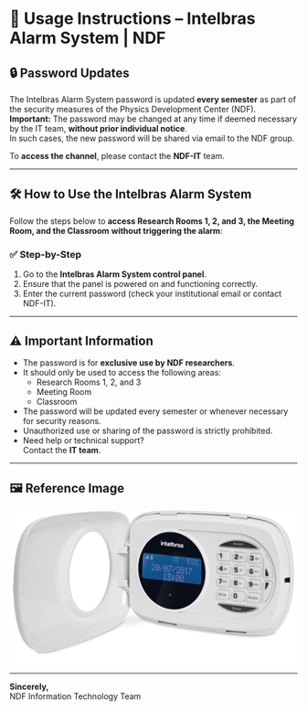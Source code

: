 # 📢 Usage Instructions – Intelbras Alarm System | NDF

## 🔒 Password Updates

The Intelbras Alarm System password is updated **every semester** as part of the security measures of the Physics Development Center (NDF).  
**Important:** The password may be changed at any time if deemed necessary by the IT team, **without prior individual notice**.  
In such cases, the new password will be shared via email to the NDF group.

To **access the channel**, please contact the **NDF-IT** team.

---

## 🛠️ How to Use the Intelbras Alarm System

Follow the steps below to **access Research Rooms 1, 2, and 3, the Meeting Room, and the Classroom** **without triggering the alarm**:

### ✅ Step-by-Step

1. Go to the **Intelbras Alarm System control panel**.  
2. Ensure that the panel is powered on and functioning correctly.  
3. Enter the current password (check your institutional email or contact NDF-IT).

---

## ⚠️ Important Information

- The password is for **exclusive use by NDF researchers**.
- It should only be used to access the following areas:
  - Research Rooms 1, 2, and 3  
  - Meeting Room  
  - Classroom
- The password will be updated every semester or whenever necessary for security reasons.
- Unauthorized use or sharing of the password is strictly prohibited.
- Need help or technical support?  
  Contact the **IT team**.

---

## 🖼️ Reference Image

<!-- Replace the URL below with an image of the alarm system -->
![Intelbras Alarm System](alarm/images/xat_4000_lcd_aberto_0.png)

---

**Sincerely,**  
NDF Information Technology Team

